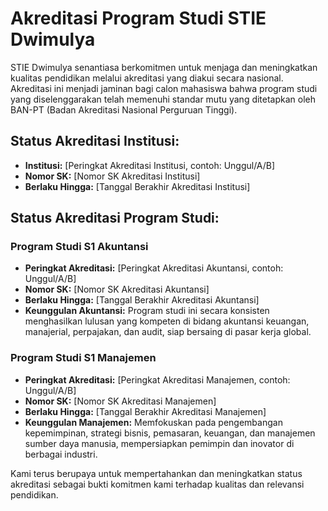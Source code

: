 # Akreditasi Program Studi STIE Dwimulya

STIE Dwimulya senantiasa berkomitmen untuk menjaga dan meningkatkan kualitas pendidikan melalui akreditasi yang diakui secara nasional. Akreditasi ini menjadi jaminan bagi calon mahasiswa bahwa program studi yang diselenggarakan telah memenuhi standar mutu yang ditetapkan oleh BAN-PT (Badan Akreditasi Nasional Perguruan Tinggi).

## Status Akreditasi Institusi:

*   **Institusi:** [Peringkat Akreditasi Institusi, contoh: Unggul/A/B]
*   **Nomor SK:** [Nomor SK Akreditasi Institusi]
*   **Berlaku Hingga:** [Tanggal Berakhir Akreditasi Institusi]

## Status Akreditasi Program Studi:

### Program Studi S1 Akuntansi

*   **Peringkat Akreditasi:** [Peringkat Akreditasi Akuntansi, contoh: Unggul/A/B]
*   **Nomor SK:** [Nomor SK Akreditasi Akuntansi]
*   **Berlaku Hingga:** [Tanggal Berakhir Akreditasi Akuntansi]
*   **Keunggulan Akuntansi:** Program studi ini secara konsisten menghasilkan lulusan yang kompeten di bidang akuntansi keuangan, manajerial, perpajakan, dan audit, siap bersaing di pasar kerja global.

### Program Studi S1 Manajemen

*   **Peringkat Akreditasi:** [Peringkat Akreditasi Manajemen, contoh: Unggul/A/B]
*   **Nomor SK:** [Nomor SK Akreditasi Manajemen]
*   **Berlaku Hingga:** [Tanggal Berakhir Akreditasi Manajemen]
*   **Keunggulan Manajemen:** Memfokuskan pada pengembangan kepemimpinan, strategi bisnis, pemasaran, keuangan, dan manajemen sumber daya manusia, mempersiapkan pemimpin dan inovator di berbagai industri.

Kami terus berupaya untuk mempertahankan dan meningkatkan status akreditasi sebagai bukti komitmen kami terhadap kualitas dan relevansi pendidikan.
